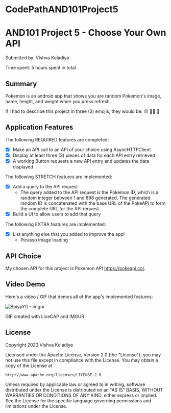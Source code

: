 # CodePathAND101Project5
# AND101 Project 5 - Choose Your Own API

Submitted by: Vishva Koladiya

Time spent: 5 hours spent in total

## Summary
Pokemon is an android app that shows you are random Pokemon's image, name, height, and weight when you press refresh. 

If I had to describe this project in three (3) emojis, they would be: 😲 🤦‍♀️ 🌚 

## Application Features
The following REQUIRED features are completed:

- [X] Make an API call to an API of your choice using AsyncHTTPClient
- [X] Display at least three (3) pieces of data for each API entry retrieved
- [X] A working Button requests a new API entry and updates the data displayed

The following STRETCH features are implemented:

- [X] Add a query to the API request
  - The query added to the API request is the Pokemon ID, which is a random integer between 1 and 898 generated. The generated random ID is concatenated with the base URL of the PokeAPI to form the complete URL for the API request.
- [X] Build a UI to allow users to add that query

The following EXTRA features are implemented:

- [X] List anything else that you added to improve the app!
  - Picasso image loading

## API Choice
My chosen API for this project is Pokemon API https://pokeapi.co/.

## Video Demo
Here's a video / GIF that demos all of the app's implemented features:

![BpiypY0 - Imgur](https://user-images.githubusercontent.com/108424734/229265855-fe36cb5f-a03f-4cbd-bc3a-1f6a9c5c91f1.gif)

GIF created with LiceCAP and IMGUR

## License

Copyright 2023 Vishva Koladiya

Licensed under the Apache License, Version 2.0 (the "License");
you may not use this file except in compliance with the License.
You may obtain a copy of the License at

    http://www.apache.org/licenses/LICENSE-2.0

Unless required by applicable law or agreed to in writing, software
distributed under the License is distributed on an "AS IS" BASIS,
WITHOUT WARRANTIES OR CONDITIONS OF ANY KIND, either express or implied.
See the License for the specific language governing permissions and
limitations under the License.
